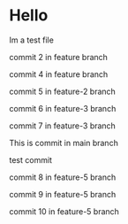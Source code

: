 # Hello

Im a test file

commit 2 in feature branch

commit 4 in feature branch

commit 5 in feature-2 branch

commit 6 in feature-3 branch

commit 7 in feature-3 branch

This is commit in main branch

test commit

commit 8 in feature-5 branch

commit 9 in feature-5 branch

commit 10 in feature-5 branch
